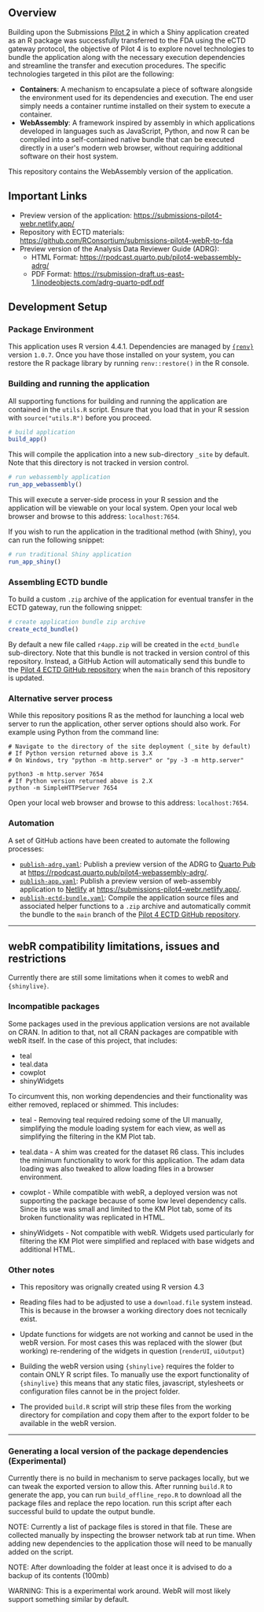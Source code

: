 ## Overview

Building upon the Submissions [Pilot 2](https://github.com/RConsortium/submissions-pilot2) in which a Shiny application created as an R package was successfully transferred to the FDA using the eCTD gateway protocol, the objective of Pilot 4 is to explore novel technologies to bundle the application along with the necessary execution dependencies and streamline the transfer and execution procedures. The specific technologies targeted in this pilot are the following:

* __Containers__: A mechanism to encapsulate a piece of software alongside the environment used for its dependencies and execution. The end user simply needs a container runtime installed on their system to execute a container.
* __WebAssembly__: A framework inspired by assembly in which applications developed in languages such as JavaScript, Python, and now R can be compiled into a self-contained native bundle that can be executed directly in a user's modern web browser, without requiring additional software on their host system.

This repository contains the WebAssembly version of the application.

## Important Links

* Preview version of the application: <https://submissions-pilot4-webr.netlify.app/>
* Repository with ECTD materials: <https://github.com/RConsortium/submissions-pilot4-webR-to-fda>
* Preview version of the Analysis Data Reviewer Guide (ADRG): 
    * HTML Format: <https://rpodcast.quarto.pub/pilot4-webassembly-adrg/>
    * PDF Format: <https://rsubmission-draft.us-east-1.linodeobjects.com/adrg-quarto-pdf.pdf>

## Development Setup

### Package Environment

This application uses R version 4.4.1. Dependencies are managed by [`{renv}`](https://rstudio.github.io/renv/articles/renv.html) version `1.0.7`. Once you have those installed on your system, you can restore the R package library by running `renv::restore()` in the R console.

### Building and running the application

All supporting functions for building and running the application are contained in the `utils.R` script. Ensure that you load that in your R session with `source("utils.R")` before you proceed.

```r
# build application
build_app()
```

This will compile the application into a new sub-directory `_site` by default. Note that this directory is not tracked in version control.

```r
# run webassembly application
run_app_webassembly()
```

This will execute a server-side process in your R session and the application will be viewable on your local system. Open your local web browser and browse to this address: `localhost:7654`.

If you wish to run the application in the traditional method (with Shiny), you can run the following snippet:

```r
# run traditional Shiny application
run_app_shiny()
```

### Assembling ECTD bundle

To build a custom `.zip` archive of the application for eventual transfer in the ECTD gateway, run the following snippet:

```r
# create application bundle zip archive
create_ectd_bundle()
```

By default a new file called `r4app.zip` will be created in the `ectd_bundle` sub-directory. Note that this bundle is not tracked in version control of this repository. Instead, a GitHub Action will automatically send this bundle to the [Pilot 4 ECTD GitHub repository](https://github.com/RConsortium/submissions-pilot4-webR-to-fda) when the `main` branch of this repository is updated.

### Alternative server process

While this repository positions R as the method for launching a local web server to run the application, other server options should also work. For example using Python from the command line:

```
# Navigate to the directory of the site deployment (_site by default)
# If Python version returned above is 3.X
# On Windows, try "python -m http.server" or "py -3 -m http.server"

python3 -m http.server 7654
# If Python version returned above is 2.X
python -m SimpleHTTPServer 7654
```

Open your local web browser and browse to this address: `localhost:7654`.

### Automation

A set of GitHub actions have been created to automate the following processes:

* [`publish-adrg.yaml`](https://github.com/RConsortium/submissions-pilot4-webR/blob/main/.github/workflows/publish-adrg.yaml): Publish a preview version of the ADRG to [Quarto Pub](https://quartopub.com/) at <https://rpodcast.quarto.pub/pilot4-webassembly-adrg/>.
* [`publish-app.yaml`](https://github.com/RConsortium/submissions-pilot4-webR/blob/main/.github/workflows/publish-app.yaml): Publish a preview version of web-assembly application to [Netlify](https://netlify.com) at <https://submissions-pilot4-webr.netlify.app/>.
* [`publish-ectd-bundle.yaml`](https://github.com/RConsortium/submissions-pilot4-webR/blob/main/.github/workflows/publish-ectd-bundle.yaml): Compile the application source files and associated helper functions to a `.zip` archive and automatically commit the bundle to the `main` branch of the [Pilot 4 ECTD GitHub repository](https://github.com/RConsortium/submissions-pilot4-webR-to-fda).

---

## webR compatibility limitations, issues and restrictions

Currently there are still some limitations when it comes to webR and `{shinylive}`.

### Incompatible packages

Some packages used in the previous application versions are not available on CRAN. In adition to that, not all CRAN packages are compatible with webR itself. In the case of this project, that includes:

- teal
- teal.data
- cowplot
- shinyWidgets

To circumvent this, non working dependencies and their functionality was either removed, replaced or shimmed. This includes:

- teal - Removing teal required redoing some of the UI manually, simplifying the module loading system for each view, as well as simplifying the filtering in the KM Plot tab.

- teal.data - A shim was created for the dataset R6 class. This includes the minimum functionality to work for this application. The adam data loading was also tweaked to allow loading files in a browser environment.

- cowplot - While compatible with webR, a deployed version was not supporting the package because of some low level dependency calls. Since its use was small and limited to the KM Plot tab, some of its broken functionality was replicated in HTML.

- shinyWidgets - Not compatible with webR. Widgets used particularly for filtering the KM Plot were simplified and replaced with base widgets and additional HTML.


### Other notes

- This repository was orignally created using R version 4.3

- Reading files had to be adjusted to use a `download.file` system instead. This is because in the browser a working directory does not tecnically exist.

- Update functions for widgets are not working and cannot be used in the webR version. For most cases this was replaced with the slower (but working) re-rendering of the widgets in question (`renderUI`, `uiOutput`)

- Building the webR version using `{shinylive}` requires the folder to contain ONLY R script files. To manually use the export functionality of `{shinylive}` this means that any static files, javascript, stylesheets or configuration files cannot be in the project folder.

- The provided `build.R` script will strip these files from the working directory for compilation and copy them after to the export folder to be available in the webR version.

---

### Generating a local version of the package dependencies (Experimental)

Currently there is no build in mechanism to serve packages locally, but we can tweak the exported version to allow this. After running `build.R` to generate the app, you can run `build_offline_repo.R` to download all the package files and replace the repo location. run this script after each successful build to update the output bundle.

NOTE: Currently a list of package files is stored in that file. These are collected manually by inspecting the browser network tab at run time. When adding new dependencies to the application those will need to be manually added on the script.

NOTE: After downloading the folder at least once it is advised to do a backup of its contents (100mb)

WARNING: This is a experimental work around. WebR will most likely support something similar by default.
